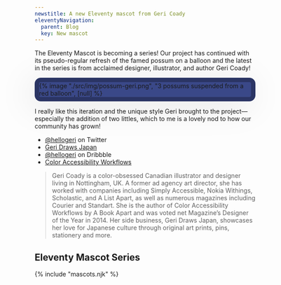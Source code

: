 ```yaml
---
newstitle: A new Eleventy mascot from Geri Coady
eleventyNavigation:
  parent: Blog
  key: New mascot
---
```

The Eleventy Mascot is becoming a series! Our project has continued with its pseudo-regular refresh of the famed possum on a balloon and the latest in the series is from acclaimed designer, illustrator, and author Geri Coady!

<div style="display: inline-block; border-radius: 1em; background-color: hsl(229deg 40% 38%); border: .75em solid hsl(229deg 40% 28%); box-shadow: -10px 10px 80px rgb(0 0 0 / 10%);">
  {% image "./src/img/possum-geri.png", "3 possums suspended from a red balloon", [null] %}
</div>

I really like this iteration and the unique style Geri brought to the project—especially the addition of two littles, which to me is a lovely nod to how our community has grown!

* [@hellogeri](https://twitter.com/hellogeri) on Twitter
* [Geri Draws Japan](https://www.geridrawsjapan.com/)
* [@hellogeri](https://dribbble.com/hellogeri) on Dribbble
* [Color Accessibility Workflows](https://abookapart.com/products/color-accessibility-workflows)

> Geri Coady is a color-obsessed Canadian illustrator and designer living in Nottingham, UK. A former ad agency art director, she has worked with companies including Simply Accessible, Nokia Withings, Scholastic, and A List Apart, as well as numerous magazines including Courier and Standart. She is the author of Color Accessibility Workflows by A Book Apart and was voted net Magazine’s Designer of the Year in 2014. Her side business, Geri Draws Japan, showcases her love for Japanese culture through original art prints, pins, stationery and more.

## Eleventy Mascot Series

{% include "mascots.njk" %}